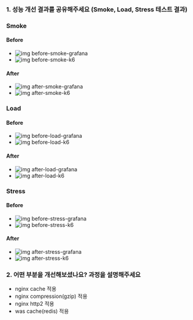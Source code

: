 ### 1. 성능 개선 결과를 공유해주세요 (Smoke, Load, Stress 테스트 결과)

### Smoke

#### Before

- ![img before-smoke-grafana](./smoke/before/grafana-smoke.png)
- ![img before-smoke-k6](./smoke/before/k6-smoke.JPG)

#### After

- ![img after-smoke-grafana](./smoke/after/grafana-smoke.png)
- ![img after-smoke-k6](./smoke/after/k6-smoke.JPG)

### Load

#### Before

- ![img before-load-grafana](./load/before/grafana-load.png)
- ![img before-load-k6](./load/before/k6-load.JPG)

#### After

- ![img after-load-grafana](./load/after/grafana-load.JPG)
- ![img after-load-k6](./load/after/k6-load.JPG)

### Stress

#### Before

- ![img before-stress-grafana](./stress/before/grafana-stress.png)
- ![img before-stress-k6](./stress/before/k6-stress.JPG)

#### After

- ![img after-stress-grafana](./stress/after/grafana-stress.png)
- ![img after-stress-k6](./stress/after/k6-stress.JPG)

### 2. 어떤 부분을 개선해보셨나요? 과정을 설명해주세요

- nginx cache 적용
- nginx compression(gzip) 적용
- nginx http2 적용
- was cache(redis) 적용
